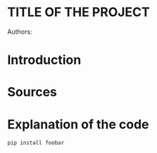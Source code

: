 # TITLE OF THE PROJECT

Authors: 

# Introduction




# Sources






# Explanation of the code 










```bash
pip install foobar
```
